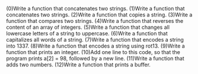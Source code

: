 (0)Write a function that concatenates two strings. (1)Write a function that concatenates two strings. (2)Write a function that copies a string. (3)Write a function that compares two strings. (4)Write a function that reverses the content of an array of integers. (5)Write a function that changes all lowercase letters of a string to uppercase. (6)Write a function that capitalizes all words of a string. (7)Write a function that encodes a string into 1337. (8)Write a function that encodes a string using rot13. (9)Write a function that prints an integer. (10)Add one line to this code, so that the program prints a[2] = 98, followed by a new line. (11)Write a function that adds two numbers. (12)Write a function that prints a buffer.
